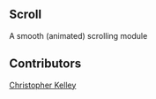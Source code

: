 
## Scroll

A smooth (animated) scrolling module


## Contributors

[Christopher Kelley](https://github.com/tsukumo-web)
